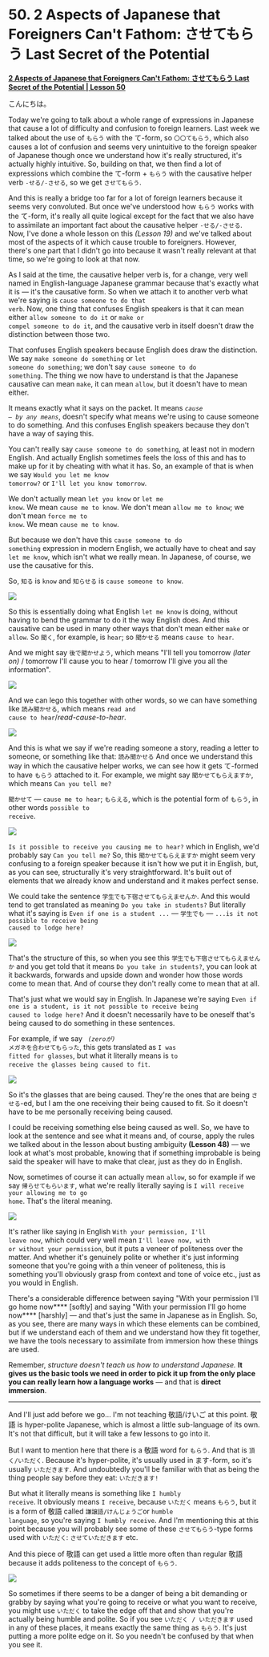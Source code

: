 # **50. 2 Aspects of Japanese that Foreigners Can't Fathom: させてもらう Last Secret of the Potential**

[**2 Aspects of Japanese that Foreigners Can't Fathom: させてもらう Last Secret of the Potential | Lesson 50**](https://www.youtube.com/watch?v=r2j1o9wj2oA&list=PLg9uYxuZf8x_A-vcqqyOFZu06WlhnypWj&index=52&pp=iAQB)

こんにちは。

Today we're going to talk about a whole range of expressions in Japanese that cause a lot of difficulty and confusion to foreign learners. Last week we talked about the use of <code>もらう</code> with the て-form, so <code>〇〇てもらう</code>, which also causes a lot of confusion and seems very unintuitive to the foreign speaker of Japanese though once we understand how it's really structured, it's actually highly intuitive. So, building on that, we then find a lot of expressions which combine the て-form + <code>もらう</code> with the causative helper verb <code>-せる/-させる</code>, so we get <code>させてもらう</code>.

And this is really a bridge too far for a lot of foreign learners because it seems very convoluted. But once we've understood how <code>もらう</code> works with the て-form, it's really all quite logical except for the fact that we also have to assimilate an important fact about the causative helper <code>-せる/-させる</code>. Now, I've done a whole lesson on this *(Lesson 19)* and we've talked about most of the aspects of it which cause trouble to foreigners. However, there's one part that I didn't go into because it wasn't really relevant at that time, so we're going to look at that now.

As I said at the time, the causative helper verb is, for a change, very well named in English-language Japanese grammar because that's exactly what it is — it's the causative form. So when we attach it to another verb what we're saying is <code>cause someone to do that verb</code>. Now, one thing that confuses English speakers is that it can mean either <code>allow someone to do it</code> or <code>make or compel someone to do it</code>, and the causative verb in itself doesn't draw the distinction between those two.

That confuses English speakers because English does draw the distinction. We say <code>make someone do something</code> or <code>let someone do something</code>; we don't say <code>cause someone to do something</code>. The thing we now have to understand is that the Japanese causative can mean <code>make</code>, it can mean <code>allow</code>, but it doesn't have to mean either.

It means exactly what it says on the packet. It means <code>*cause — by any means*</code>, doesn't specify what means we're using to cause someone to do something. And this confuses English speakers because they don't have a way of saying this.

You can't really say <code>cause someone to do something</code>, at least not in modern English. And actually English sometimes feels the loss of this and has to make up for it by cheating with what it has. So, an example of that is when we say <code>Would you let me know tomorrow?</code> or <code>I'll let you know tomorrow</code>.

We don't actually mean <code>let you know</code> or <code>let me know</code>. We mean <code>cause me to know</code>. We don't mean <code>allow me to know</code>; we don't mean <code>force me to know</code>. We mean <code>cause me to know</code>.

But because we don't have this <code>cause someone to do something</code> expression in modern English, we actually have to cheat and say <code>let me know</code>, which isn't what we really mean. In Japanese, of course, we use the causative for this.

So, <code>知る</code> is <code>know</code> and <code>知らせる</code> is <code>cause someone to know</code>.

![](../media/image543.webp)

So this is essentially doing what English <code>let me know</code> is doing, without having to bend the grammar to do it the way English does. And this causative can be used in many other ways that don't mean either <code>make</code> or <code>allow</code>. So <code>聞く</code>, for example, is <code>hear</code>; so <code>聞かせる</code> means <code>cause to hear</code>.

And we might say <code>後で聞かせよう</code>, which means "I'll tell you tomorrow *(later on)* / tomorrow I'll cause you to hear / tomorrow I'll give you all the information".

![](../media/image682.webp)

And we can lego this together with other words, so we can have something like <code>読み聞かせる</code>, which means <code>read and cause to hear</code>/*read-cause-to-hear*.

![](../media/image666.webp)

And this is what we say if we're reading someone a story, reading a letter to someone, or something like that: <code>読み聞かせる</code> And once we understand this way in which the causative helper works, we can see how it gets て-formed to have <code>もらう</code> attached to it. For example, we might say <code>聞かせてもらえますか</code>, which means <code>Can you tell me?</code>

<code>聞かせて</code> — <code>cause me to hear</code>; <code>もらえる</code>, which is the potential form of <code>もらう</code>, in other words <code>possible to receive</code>.

![](../media/image1101.webp)

<code>Is it possible to receive you causing me to hear?</code> which in English, we'd probably say <code>Can you tell me?</code> So, this <code>聞かせてもらえますか</code> might seem very confusing to a foreign speaker because it isn't how we put it in English, but, as you can see, structurally it's very straightforward. It's built out of elements that we already know and understand and it makes perfect sense.

We could take the sentence <code>学生でも下宿させてもらえませんか</code>. And this would tend to get translated as meaning <code>Do you take in students?</code> But literally what it's saying is <code>Even if one is a student ...</code> — <code>学生でも</code> — <code>...is it not possible to receive being caused to lodge here?</code>

![](../media/image133.webp)

That's the structure of this, so when you see this <code>学生でも下宿させてもらえませんか</code> and you get told that it means <code>Do you take in students?</code>, you can look at it backwards, forwards and upside down and wonder how those words come to mean that. And of course they don't really come to mean that at all.

That's just what we would say in English. In Japanese we're saying <code>Even if one is a student, is it not possible to receive being caused to lodge here?</code> And it doesn't necessarily have to be oneself that's being caused to do something in these sentences.

For example, if we say <code> *(zeroが)* メガネを合わせてもらった</code>, this gets translated as <code>I was fitted for glasses</code>, but what it literally means is <code>to receive the glasses being caused to fit</code>.

![](../media/image954.webp)

So it's the glasses that are being caused. They're the ones that are being <code>させる</code>-ed, but I am the one receiving their being caused to fit. So it doesn't have to be me personally receiving being caused.

I could be receiving something else being caused as well. So, we have to look at the sentence and see what it means and, of course, apply the rules we talked about in the lesson about busting ambiguity **(Lesson 48)** — we look at what's most probable, knowing that if something improbable is being said the speaker will have to make that clear, just as they do in English.

Now, sometimes of course it can actually mean <code>allow</code>, so for example if we say <code>帰らせてもらいます</code>, what we're really literally saying is <code>I will receive your allowing me to go home</code>. That's the literal meaning.

![](../media/image1134.webp)

It's rather like saying in English <code>With your permission, I'll leave now</code>, which could very well mean <code>I'll leave now, with or without your permission</code>, but it puts a veneer of politeness over the matter. And whether it's genuinely polite or whether it's just informing someone that you're going with a thin veneer of politeness, this is something you'll obviously grasp from context and tone of voice etc., just as you would in English.

There's a considerable difference between saying "With your permission I'll go home now**** \[softly\] and saying "With your permission I'll go home now**** \[harshly\] — and that's just the same in Japanese as in English. So, as you see, there are many ways in which these elements can be combined, but if we understand each of them and we understand how they fit together, we have the tools necessary to assimilate from immersion how these things are used.

Remember, *structure doesn't teach us how to understand Japanese.* **It gives us the basic tools we need in order to pick it up from the only place you can** **really learn how a language works** — and that is **direct immersion**.

---

And I'll just add before we go... I'm not teaching 敬語/けいご at this point. 敬語 is hyper-polite Japanese, which is almost a little sub-language of its own. It's not that difficult, but it will take a few lessons to go into it.

But I want to mention here that there is a 敬語 word for <code>もらう</code>. And that is <code>頂く/いただく</code>. Because it's hyper-polite, it's usually used in ます-form, so it's usually <code>いただきます</code>. And undoubtedly you'll be familiar with that as being the thing people say before they eat: <code>いただきます!</code>

But what it literally means is something like <code>I humbly receive</code>. It obviously means <code>I receive</code>, because <code>いただく</code> means <code>もらう</code>, but it is a form of 敬語 called <code>謙譲語/けんじょうご</code>or <code>humble language</code>, so you're saying <code>I humbly receive</code>. And I'm mentioning this at this point because you will probably see some of these <code>させてもらう</code>-type forms used with <code>いただく</code>: <code>させていただきます</code> etc.

And this piece of 敬語 can get used a little more often than regular 敬語 because it adds politeness to the concept of <code>もらう</code>.

![](../media/image1060.webp)

So sometimes if there seems to be a danger of being a bit demanding or grabby by saying what you're going to receive or what you want to receive, you might use <code>いただく</code> to take the edge off that and show that you're actually being humble and polite. So if you see <code>いただく / いただきます</code> used in any of these places, it means exactly the same thing as <code>もらう</code>. It's just putting a more polite edge on it. So you needn't be confused by that when you see it.
